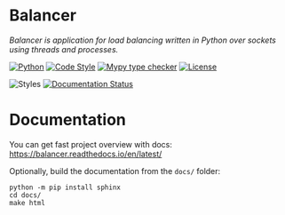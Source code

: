 # Balancer
_Balancer is application for load balancing written in Python over sockets using threads and processes._

[![Python](https://img.shields.io/badge/Python-3.10-3776AB.svg?style=flat&logo=python&logoColor=white)](https://www.python.org)
[![Code Style](https://img.shields.io/badge/code%20style-black-000000.svg)](https://github.com/ambv/black)
[![Mypy type checker](https://img.shields.io/badge/%20type_checker-mypy-%231674b1?style=flat)](http://mypy-lang.org/)
[![License](https://img.shields.io/badge/License-Apache_2.0-blue.svg)](https://github.com/AlexandrChikur/balancer/blob/master/LICENSE)

![Styles](https://github.com/AlexandrChikur/balancer/actions/workflows/styles.yaml/badge.svg)
[![Documentation Status](https://readthedocs.org/projects/balancer/badge/?version=latest)](https://balancer.readthedocs.io/en/latest/?badge=latest)

# Documentation

You can get fast project overview with docs: https://balancer.readthedocs.io/en/latest/

Optionally, build the documentation from the ``docs/`` folder:
```
python -m pip install sphinx
cd docs/
make html
```
